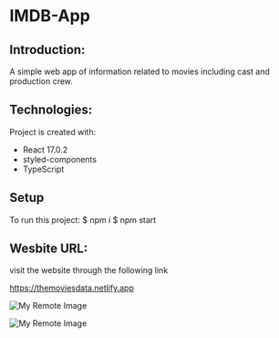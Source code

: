 # IMDB-App

## Introduction:

A simple web app of information related to movies including cast and production crew.

## Technologies:

Project is created with:

- React 17.0.2
- styled-components
- TypeScript

## Setup

To run this project:
$ npm i
$ npm start

## Wesbite URL:

visit the website through the following link

https://themoviesdata.netlify.app


![My Remote Image](https://lh3.googleusercontent.com/6ZgKkwOo_rrnQeIJV9KERASAdQ2V4PZRZPOyAJpz9IqumawkqAn4idYvrJxzQSr222soyRAErYM-Cp-MnMcgYAMQAmClDlE3C-yDtT83Aygd7IniOZ2eyM3T3TkMwOVWeoIaxz4DYPD-8OAWtI5_-ugyCaaws1N3bdF6R-eCtOEs5Ed9IRVxmJIhYgzjlIl0GSz2F8puVEzIYgPfFGNyxBEwr3V66POKVN89uCSbq5DV8f6yI5axnuTW1lK_sG9sbUE3rkqybx2hscyqsxge5lASwxlciWOtAsOXyrCNC_d_bTMdpqjSCwStFlqPtLT3VlUR7YGdLuvY1MtvRdVQ2pL44Y0U0yK_VMqSSiIYkVQXXPjvAOFvwRmY51Yi7xTdUBauwwlT-USu_fadwtCCSHXALC1QMRHtEBxQmz0ScC7TK_xtB5IzGdypJVN1MsvKSLDPQ_Q0yvQ3hfO-RhgoKQtWnwo1zo4jIJZ6ITSz_jLlPlpKezMbNLZH4ARV4UoU7HwLKnkm2yZdZw8zFZZEkDEBzlK3VcNpGnmij17iiX4yttq9AksCJ9502aMr9v4u6wa-eMKzrZvBdA4hExkFEFLJqAMslMsTk5LezPgUdneuydc8Rat06ZFWYjB-r4Cy4igk-gGEmtWOH9TjDzOg7iaLQxDlOQ_ZwIdvSRb_Nh9ikoS0gf4lpjQ2gr-oXj5sxkFAXgz3l9WCus_LtVroeTVR8VSh6ip8uACWHfT-lB0kr8ZFlIAplsE38HDe48v82F9zZ_YJUBKDLOyqzhT413pzVUax=w2880-h1600-no?authuser=0)




![My Remote Image](https://lh3.googleusercontent.com/2WsZvbqC-Fn_Ec0e5Ua-_M2V-aZQdwbOTd_DtUVGVUSjAxK8uz-eFB3tptQH8W4CNNygscwjT0Xjal33-vl3-aDcnEOwgGYzSf-D2PzVdYBoaTxL1M6TF30ratwlUzzHFbHDJwU_sqv8cfgccJJiGkz3ToG7wFZyWiOJQUk8lestGhVDhU2hv1FNAc1uj9Zc9U04WYzcvJD7HPojQa0m0MA_7Nvz_8Euo2S2SqqZPFuDq5DfxMMxHMBb3mHOvRrQm8rDdjZe2n5cVxTuh70bw4mu5tRfnyJCbPxv9vaWiu9z66KFg8QzznePlH3WPSU-AaRuhorlotjwWx7e7qom2HtVX4x6lzxhZXulzkp9JpfE17jVvUQcg5BfBmO7Jt3uIkO2T8o4x0udtb8CXwVSAuMmu9uuHXXs5p7fDS4lq9sWysCsgtTnZUchfU29QsF9JsgYF-qZ7ZZ5B2CERfJeZEo8Onc1KzyevAGLuTttd1G-JNcErxQnnHvL4fZ5voDoV-0FOUlQ9uDNP2ldI96CHCZVJ-rB-JfeLtVmNk6Y7E4uhvuTc7HKOlXO8pebyZoOnrLzaLQQfcYdEyWRpxZZvGU7FrwQi8wPeD82LjgwnC9duMyfKkf9GMKcSdEALkvsofCRgJe0CNiA1Y6gBRlbtbBJRu9bMXJOzoCRaXYt8eKvkhSimDGSKU2xy0h7TTvYCHjmQPCuUgIiWCvMzFtRlh5KOGKhGm8S_vOQSXMeBJQHbQ1w9i8D08hQJ8e4hHV-VNmzoIwRTMawrYkYMDnHtn0dabTE=w2880-h1640-no?authuser=0)

